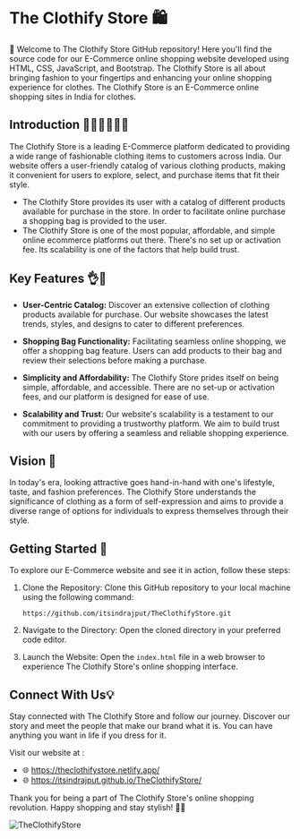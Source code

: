 # The Clothify Store 🛍️

👋 Welcome to The Clothify Store GitHub repository! Here you'll find the source code for our E-Commerce online shopping website developed using HTML, CSS, JavaScript, and Bootstrap. The Clothify Store is all about bringing fashion to your fingertips and enhancing your online shopping experience for clothes.
The Clothify Store is an E-Commerce online shopping sites in India for clothes.

## Introduction 👗👚👖👕👔👗

The Clothify Store is a leading E-Commerce platform dedicated to providing a wide range of fashionable clothing items to customers across India. Our website offers a user-friendly catalog of various clothing products, making it convenient for users to explore, select, and purchase items that fit their style.

- The Clothify Store provides its user with a catalog of different products available for purchase in the store. In order to facilitate online purchase a shopping bag is   provided to the user.
- The Clothify Store is one of the most popular, affordable, and simple online ecommerce platforms out there. There's no set up or activation fee. Its scalability is one   of the factors that help build trust.
  
## Key Features 👌🔑

- **User-Centric Catalog:** Discover an extensive collection of clothing products available for purchase. Our website showcases the latest trends, styles, and designs to cater to different preferences.

- **Shopping Bag Functionality:** Facilitating seamless online shopping, we offer a shopping bag feature. Users can add products to their bag and review their selections before making a purchase.

- **Simplicity and Affordability:** The Clothify Store prides itself on being simple, affordable, and accessible. There are no set-up or activation fees, and our platform is designed for ease of use.

- **Scalability and Trust:** Our website's scalability is a testament to our commitment to providing a trustworthy platform. We aim to build trust with our users by offering a seamless and reliable shopping experience.

## Vision 🎯

In today's era, looking attractive goes hand-in-hand with one's lifestyle, taste, and fashion preferences. The Clothify Store understands the significance of clothing as a form of self-expression and aims to provide a diverse range of options for individuals to express themselves through their style.

## Getting Started 🚀

To explore our E-Commerce website and see it in action, follow these steps:

1. Clone the Repository: Clone this GitHub repository to your local machine using the following command:
   ```
   https://github.com/itsindrajput/TheClothifyStore.git
   ```

2. Navigate to the Directory: Open the cloned directory in your preferred code editor.

3. Launch the Website: Open the `index.html` file in a web browser to experience The Clothify Store's online shopping interface.

## Connect With Us💡

Stay connected with The Clothify Store and follow our journey.
Discover our story and meet the people that make our brand what it is. You can have anything you want in life if you dress for it.

Visit our website at :
- 🌐 https://theclothifystore.netlify.app/
- 🌐 https://itsindrajput.github.io/TheClothifyStore/

Thank you for being a part of The Clothify Store's online shopping revolution. Happy shopping and stay stylish! 🙏🙌

![TheClothifyStore](https://user-images.githubusercontent.com/70815899/183290324-3cb85062-49be-49f4-82a8-71ec53f78c70.png)
